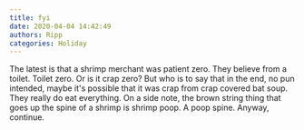 ```yaml
---
title: fyi
date: 2020-04-04 14:42:49
authors: Ripp
categories: Holiday
---
```


 The latest is that a shrimp merchant was patient zero.  They believe from a toilet.  Toilet zero.  Or is it crap zero? But who is to say that in the end, no pun intended, maybe it's possible that it was crap from crap covered bat soup.  They really do eat everything.  On a side note, the brown string thing that goes up the spine of a shrimp is shrimp poop.  A poop spine. Anyway, continue.